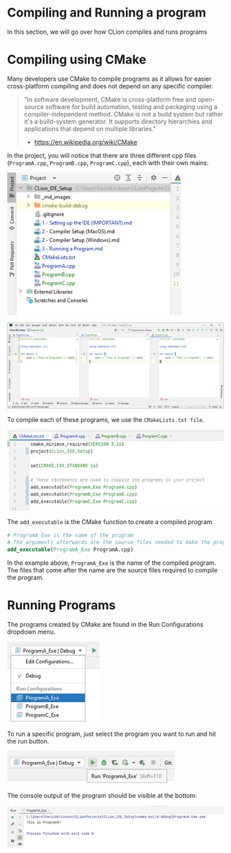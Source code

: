 # Compiling and Running a program

In this section, we will go over how CLion compiles and runs programs

# Compiling using CMake

Many developers use CMake to compile programs as it allows for 
easier cross-platform compiling and does not depend on any specific compiler.

> "In software development, CMake is cross-platform free and open-source
> software for build automation, testing and packaging using a
> compiler-independent method. CMake is not a build system but rather it's a
> build-system generator. It supports directory hierarchies and applications
> that depend on multiple libraries."
>
> - https://en.wikipedia.org/wiki/CMake

In the project, you will notice that there are three different cpp files 
(`ProgramA.cpp`, `ProgramB.cpp`, `ProgramC.cpp`), 
each with their own mains:

![img.png](_md_images/project_programs.png)

![img.png](_md_images/program_mains.png)

To compile each of these programs, we use the `CMakeLists.txt file`.

![img.png](_md_images/CMakeLists.png)

The `add_executable` is the CMake function to create a compiled program.

```cmake
# ProgramA_Exe is the name of the program
# The arguments afterwards are the source files needed to make the program.
add_executable(ProgramA_Exe ProgramA.cpp)
```

In the example above, `ProgramA_Exe` is the name of the compiled program. The 
files that come after the name are the source files required to compile the 
program.

# Running Programs

The programs created by CMake are found in the Run Configurations dropdown menu.

![img.png](_md_images/Run_Dropdown.png)

To run a specific program, just select the program you want to run and hit 
the run button.

![img.png](_md_images/Run_Program.png)

The console output of the program should be visible at the bottom:

![img.png](_md_images/console_output.png)